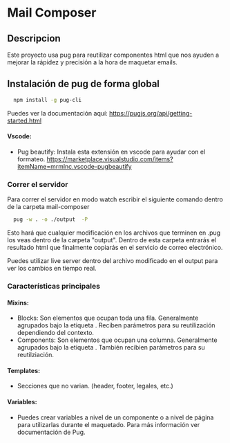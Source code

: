 
# Mail Composer

## Descripcion

Este proyecto usa pug para reutilizar componentes html que nos ayuden a mejorar la rápidez y precisión a la hora de maquetar emails. 


## Instalación de pug de forma global
```bash
  npm install -g pug-cli
```
Puedes ver la documentación aquí: https://pugjs.org/api/getting-started.html

#### Vscode:
- Pug beautify: Instala esta extensión en vscode para ayudar con el formateo. https://marketplace.visualstudio.com/items?itemName=mrmlnc.vscode-pugbeautify

### Correr el servidor
Para correr el servidor en modo watch escribir el siguiente comando dentro de la carpeta mail-composer
```bash
  pug -w . -o ./output  -P
```
Esto hará que cualquier modificación en los archivos que terminen en .pug los veas dentro de la carpeta "output". Dentro de esta carpeta entrarás el resultado html que finalmente copiarás en el servicio de correo electrónico.

Puedes utilizar live server dentro del archivo modificado en el output para ver los cambios en tiempo real. 


### Características principales

#### Mixins:
- Blocks: Son elementos que ocupan toda una fila. Generalmente agrupados bajo la etiqueta <tr>. Reciben parámetros para su reutilización dependiendo del contexto. 
- Components: Son elementos que ocupan una columna. Generalmente agrupados bajo la etiqueta <td>. También recibien parámetros para su reutilziación.
#### Templates:
- Secciones que no varian. (header, footer, legales, etc.)

#### Variables:
- Puedes crear variables a nivel de un componente o a nivel de página para utilizarlas durante el maquetado. Para más información ver documentación de Pug. 